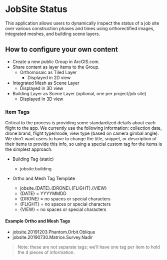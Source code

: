 # JobSite Status
This application allows users to dynamically inspect the status of a job site over various construction phases and times using orthorectified images, integrated meshes, and building scene layers.
       

## How to configure your own content

* Create a new public Group in ArcGIS.com.
* Share content as layer items to the Group.
  * Orthomosaic as Tiled Layer
    * Displayed in 2D view
* Integrated Mesh as Scene Layer
    * Displayed in 3D view
* Building Layer as Scene Layer (optional, one per project/job site)
    * Displayed in 3D view
 

### Item Tags 

Critical to the process is providing some standardized details about each flight to the app.  We currently use the following information: collection date, drone brand, flight type/mode, view type (based on camera gimbal angle).  We don’t want users to have to change the title, snippet, or description of their items to provide this info, so using a special custom tag for the items is the simplest approach.
 
* Building Tag (static)
    * jobsite.building 
                            

* Ortho and Mesh Tag Template
    * jobsite.{DATE}.{DRONE}.{FLIGHT}.{VIEW}
    * {DATE} = YYYYMMDD
    * {DRONE} = no spaces or special characters
    * {FLIGHT} = no spaces or special characters
    * {VIEW} = no spaces or special characters
  

#### Example Ortho and Mesh Tags
* jobsite.20191203.Phantom.Orbit.Oblique
* jobsite.20190730.Matrice.Survey.Nadir   

> Note: these are not separate tags; we’ll have one tag per item to hold the 4 pieces of information.

